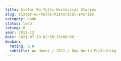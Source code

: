 ```yaml
---
title: Sister Wu Tells Historical Stories
slug: sister-wu-tells-historical-stories
category: book
status: todo
rating: 0
year: 2012-12
date: 2021-07-19 02:58:33+08:00
douban:
  rating: 8.8
  subtitle: Wu Hanbi / 2012 / New World Publishing
---
```



